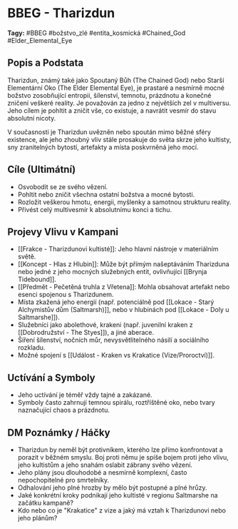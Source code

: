 # BBEG - Tharizdun

**Tagy:** #BBEG #božstvo_zlé #entita_kosmická #Chained_God #Elder_Elemental_Eye

## Popis a Podstata
Tharizdun, známý také jako Spoutaný Bůh (The Chained God) nebo Starší Elementární Oko (The Elder Elemental Eye), je prastaré a nesmírně mocné božstvo zosobňující entropii, šílenství, temnotu, prázdnotu a konečné zničení veškeré reality. Je považován za jedno z největších zel v multiversu. Jeho cílem je pohltit a zničit vše, co existuje, a navrátit vesmír do stavu absolutní nicoty.

V současnosti je Tharizdun uvězněn nebo spoután mimo běžné sféry existence, ale jeho zhoubný vliv stále prosakuje do světa skrze jeho kultisty, sny zranitelných bytostí, artefakty a místa poskvrněná jeho mocí.

## Cíle (Ultimátní)
*   Osvobodit se ze svého vězení.
*   Pohltit nebo zničit všechna ostatní božstva a mocné bytosti.
*   Rozložit veškerou hmotu, energii, myšlenky a samotnou strukturu reality.
*   Přivést celý multivesmír k absolutnímu konci a tichu.

## Projevy Vlivu v Kampani
*   [[Frakce - Tharizdunovi kultisté]]: Jeho hlavní nástroje v materiálním světě.
*   [[Koncept - Hlas z Hlubin]]: Může být přímým našeptáváním Tharizduna nebo jedné z jeho mocných služebných entit, ovlivňující [[Brynja Tidebound]].
*   [[Předmět - Pečetěná truhla z Vřetena]]: Mohla obsahovat artefakt nebo esenci spojenou s Tharizdunem.
*   Místa zkažená jeho energií (např. potenciálně pod [[Lokace - Starý Alchymistův dům (Saltmarsh)]], nebo v hlubinách pod [[Lokace - Doly u Saltmarshe]]).
*   Služebníci jako abolethové, krakeni (např. juvenilní kraken z [[Dobrodružství - The Styes]]), a jiné aberace.
*   Šíření šílenství, nočních můr, nevysvětlitelného násilí a sociálního rozkladu.
*   Možné spojení s [[Událost - Kraken vs Krakatice (Vize/Proroctví)]].

## Uctívání a Symboly
*   Jeho uctívání je téměř vždy tajné a zakázané.
*   Symboly často zahrnují temnou spirálu, roztříštěné oko, nebo tvary naznačující chaos a prázdnotu.

## DM Poznámky / Háčky
*   Tharizdun by neměl být protivníkem, kterého lze přímo konfrontovat a porazit v běžném smyslu. Boj proti němu je spíše bojem proti jeho vlivu, jeho kultistům a jeho snahám oslabit zábrany svého vězení.
*   Jeho plány jsou dlouhodobé a nesmírně komplexní, často nepochopitelné pro smrtelníky.
*   Odhalování jeho plné hrozby by mělo být postupné a plné hrůzy.
*   Jaké konkrétní kroky podnikají jeho kultisté v regionu Saltmarshe na začátku kampaně?
*   Kdo nebo co je "Krakatice" z vize a jaký má vztah k Tharizdunovi nebo jeho plánům?